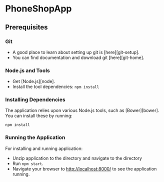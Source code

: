 # PhoneShopApp

## Prerequisites

### Git

- A good place to learn about setting up git is [here][git-setup].
- You can find documentation and download git [here][git-home].

### Node.js and Tools

- Get [Node.js][node].
- Install the tool dependencies: `npm install`

### Installing Dependencies

The application relies upon various Node.js tools, such as [Bower][bower]. 
You can install these by running:
```
npm install
```
### Running the Application
For installing and running application:
- Unzip application to the directory and navigate to the directory
- Run `npm start`.
- Navigate your browser to [http://localhost:8000/](http://localhost:8000/) to see the application 
  running.
